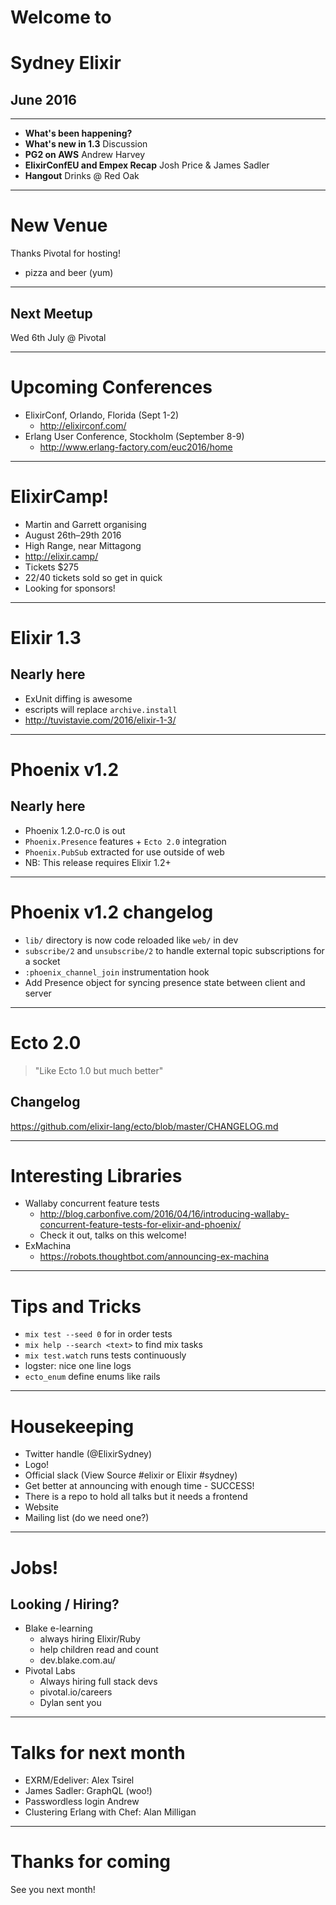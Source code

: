 # Welcome to
# Sydney Elixir
## June 2016

---
* **What's been happening?**
* **What's new in 1.3** Discussion
* **PG2 on AWS** Andrew Harvey
* **ElixirConfEU and Empex Recap** Josh Price & James Sadler
* **Hangout** Drinks @ Red Oak

---
# New Venue

Thanks Pivotal for hosting!

- pizza and beer (yum)

---
## Next Meetup

Wed 6th July @ Pivotal

---
# Upcoming Conferences

- ElixirConf, Orlando, Florida (Sept 1-2)
  - http://elixirconf.com/
- Erlang User Conference, Stockholm (September 8-9)
  - http://www.erlang-factory.com/euc2016/home

---
# ElixirCamp!

- Martin and Garrett organising
- August 26th–29th 2016
- High Range, near Mittagong
- http://elixir.camp/
- Tickets $275
- 22/40 tickets sold so get in quick
- Looking for sponsors!

---
# Elixir 1.3
## Nearly here

- ExUnit diffing is awesome
- escripts will replace `archive.install`
- http://tuvistavie.com/2016/elixir-1-3/

---
# Phoenix v1.2
## Nearly here

- Phoenix 1.2.0-rc.0 is out
- `Phoenix.Presence` features + `Ecto 2.0` integration
- `Phoenix.PubSub` extracted for use outside of web
- NB: This release requires Elixir 1.2+

---
# Phoenix v1.2 changelog

* `lib/` directory is now code reloaded like `web/` in dev
* `subscribe/2` and `unsubscribe/2` to handle external topic subscriptions for a socket
* `:phoenix_channel_join` instrumentation hook
* Add Presence object for syncing presence state between client and server

---
# Ecto 2.0

> "Like Ecto 1.0 but much better"

## Changelog

https://github.com/elixir-lang/ecto/blob/master/CHANGELOG.md

---
# Interesting Libraries

* Wallaby concurrent feature tests
  - http://blog.carbonfive.com/2016/04/16/introducing-wallaby-concurrent-feature-tests-for-elixir-and-phoenix/
  - Check it out, talks on this welcome!
* ExMachina
  - https://robots.thoughtbot.com/announcing-ex-machina

---
# Tips and Tricks

- `mix test --seed 0` for in order tests
- `mix help --search <text>` to find mix tasks
- `mix test.watch` runs tests continuously
- logster: nice one line logs
- `ecto_enum` define enums like rails

---
# Housekeeping

* Twitter handle (@ElixirSydney)
* Logo!
* Official slack (View Source #elixir or Elixir #sydney)
* Get better at announcing with enough time - SUCCESS!
* There is a repo to hold all talks but it needs a frontend
* Website
* Mailing list (do we need one?)

---
# Jobs!

## Looking / Hiring?

* Blake e-learning
  - always hiring Elixir/Ruby
  - help children read and count
  - dev.blake.com.au/
* Pivotal Labs
  - Always hiring full stack devs
  - pivotal.io/careers
  - Dylan sent you

---
# Talks for next month

- EXRM/Edeliver: Alex Tsirel
- James Sadler: GraphQL (woo!)
- Passwordless login Andrew
- Clustering Erlang with Chef: Alan Milligan

---
# Thanks for coming

See you next month!
